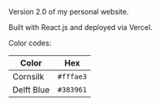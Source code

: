 Version 2.0 of my personal website.

Built with React.js and deployed via Vercel.

Color codes:

| Color          | Hex       |
| -------------- | ----------|
| Cornsilk       | `#fffae3` |
| Delft Blue     | `#383961` |